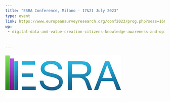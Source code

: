 ```yaml
---
title: "ESRA Conference, Milano - 17&21 July 2023"
type: event
link: https://www.europeansurveyresearch.org/conf2023/prog.php?sess=160#840,%20accessed%2006/01/2025
wp:
 - digital-data-and-value-creation-citizens-knowledge-awareness-and-opinions


---
```


![{title}](./image.jpg)
